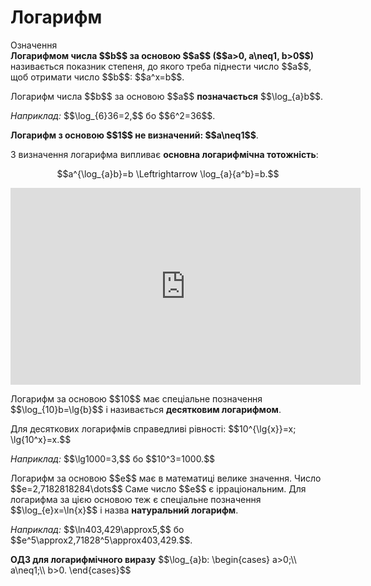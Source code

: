 # Логарифм

<div class="space">
<div class="eoz-wrap">
<span class="eoz">Означення</span> 
<div class="eoz-text">
<b>Логарифмом числа $$b$$ за основою $$a$$ ($$a>0, a\neq1, b>0$$)</b> називається показник степеня, до якого треба піднести число $$a$$, щоб отримати число $$b$$: $$a^x=b$$.
</div>
</div>
</div>

<p>Логарифм числа $$b$$ за основою $$a$$ <b>позначається</b> $$\log_{a}b$$.</p>
<div class="space"></div>
<p><i>Наприклад:</i> $$\log_{6}36=2,$$ бо $$6^2=36$$.</p>
<div class="space"></div>
<p><b>Логарифм з основою $$1$$ не визначений: $$a\neq1$$</b>.</p>

<p>З визначення логарифма випливає <b>основна логарифмічна тотожність</b>:</p>

<p align="center">$$a^{\log_{a}b}=b \Leftrightarrow \log_{a}{a^b}=b.$$</p>

<div class="fluidMedia">
<iframe align="center" width="560" height="315" src="https://www.youtube.com/embed/DRNF38JX5vg" frameborder="0" allowfullscreen></iframe>
</div>
<div class="popup">
</div>

<p>Логарифм за основою $$10$$ має спеціальне позначення $$\log_{10}b=\lg{b}$$ і називається <b>десятковим логарифмом</b>.</p>

<p>Для десяткових логарифмів справедливі рівності: $$10^{\lg{x}}=x; \lg{10^x}=x.$$</p>

<p><i>Наприклад:</i> $$\lg1000=3,$$ бо $$10^3=1000.$$</p>

<p>Логарифм за основою $$e$$ має в математиці велике значення. Число $$e=2,7182818284\dots$$ Саме число $$e$$ є ірраціональним. Для логарифма за цією основою теж є спеціальне позначення $$\log_{e}x=\ln{x}$$ і назва <b>натуральний логарифм</b>.</p>
<div class="space"></div>
<p><i>Наприклад:</i> $$\ln403,429\approx5,$$ бо $$e^5\approx2,71828^5\approx403,429.$$.</p>
<div class="space"></div>
<p><b>ОДЗ для логарифмічного виразу</b> $$\log_{a}b: \begin{cases}
a>0;\\
a\neq1;\\
b>0.
\end{cases}$$</p>



